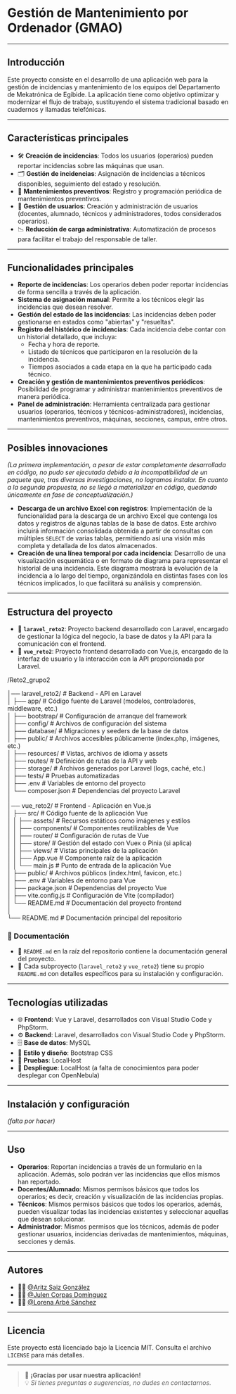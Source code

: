 # Gestión de Mantenimiento por Ordenador (GMAO)

---

## Introducción
Este proyecto consiste en el desarrollo de una aplicación web para la gestión de incidencias y mantenimiento de los equipos del Departamento de Mekatrónica de Egibide. La aplicación tiene como objetivo optimizar y modernizar el flujo de trabajo, sustituyendo el sistema tradicional basado en cuadernos y llamadas telefónicas.

---

## Características principales
- 🛠️ **Creación de incidencias**: Todos los usuarios (operarios) pueden reportar incidencias sobre las máquinas que usan.
- 🗂️ **Gestión de incidencias**: Asignación de incidencias a técnicos disponibles, seguimiento del estado y resolución.
- 🔄 **Mantenimientos preventivos**: Registro y programación periódica de mantenimientos preventivos.
- 👤 **Gestión de usuarios**: Creación y administración de usuarios (docentes, alumnado, técnicos y administradores, todos considerados operarios).
- 📉 **Reducción de carga administrativa**: Automatización de procesos para facilitar el trabajo del responsable de taller.

---

## Funcionalidades principales

- **Reporte de incidencias**: Los operarios deben poder reportar incidencias de forma sencilla a través de la aplicación.
- **Sistema de asignación manual**: Permite a los técnicos elegir las incidencias que desean resolver.
- **Gestión del estado de las incidencias**: Las incidencias deben poder gestionarse en estados como "abiertas" y "resueltas".
- **Registro del histórico de incidencias**: Cada incidencia debe contar con un historial detallado, que incluya:
    - Fecha y hora de reporte.
    - Listado de técnicos que participaron en la resolución de la incidencia.
    - Tiempos asociados a cada etapa en la que ha participado cada técnico.
- **Creación y gestión de mantenimientos preventivos periódicos**: Posibilidad de programar y administrar mantenimientos preventivos de manera periódica.
- **Panel de administración**: Herramienta centralizada para gestionar usuarios (operarios, técnicos y técnicos-administradores), incidencias, mantenimientos preventivos, máquinas, secciones, campus, entre otros.

---

## Posibles innovaciones

*(La primera implementación, a pesar de estar completamente desarrollada en código, no pudo ser ejecutada debido a la incompatibilidad de un paquete que, tras diversas investigaciones, no logramos instalar. En cuanto a la segunda propuesta, no se llegó a materializar en código, quedando únicamente en fase de conceptualización.)*

- **Descarga de un archivo Excel con registros**: Implementación de la funcionalidad para la descarga de un archivo Excel que contenga los datos y registros de algunas tablas de la base de datos. Este archivo incluirá información consolidada obtenida a partir de consultas con múltiples `SELECT` de varias tablas, permitiendo así una visión más completa y detallada de los datos almacenados.
- **Creación de una línea temporal por cada incidencia**: Desarrollo de una visualización esquemática o en formato de diagrama para representar el historial de una incidencia. Este diagrama mostrará la evolución de la incidencia a lo largo del tiempo, organizándola en distintas fases con los técnicos implicados, lo que facilitará su análisis y comprensión.

---

## Estructura del proyecto

- 📂 **`laravel_reto2`**: Proyecto backend desarrollado con Laravel, encargado de gestionar la lógica del negocio, la base de datos y la API para la comunicación con el frontend.
- 🎨 **`vue_reto2`**: Proyecto frontend desarrollado con Vue.js, encargado de la interfaz de usuario y la interacción con la API proporcionada por Laravel.

/Reto2_grupo2

│── laravel_reto2/        # Backend - API en Laravel  
│   ├── app/              # Código fuente de Laravel (modelos, controladores, middleware, etc.)  
│   ├── bootstrap/        # Configuración de arranque del framework  
│   ├── config/           # Archivos de configuración del sistema  
│   ├── database/         # Migraciones y seeders de la base de datos  
│   ├── public/           # Archivos accesibles públicamente (index.php, imágenes, etc.)  
│   ├── resources/        # Vistas, archivos de idioma y assets  
│   ├── routes/           # Definición de rutas de la API y web  
│   ├── storage/          # Archivos generados por Laravel (logs, caché, etc.)  
│   ├── tests/            # Pruebas automatizadas  
│   ├── .env              # Variables de entorno del proyecto  
│   └── composer.json     # Dependencias del proyecto Laravel  
│  
│── vue_reto2/            # Frontend - Aplicación en Vue.js  
│   ├── src/              # Código fuente de la aplicación Vue  
│   │   ├── assets/       # Recursos estáticos como imágenes y estilos  
│   │   ├── components/   # Componentes reutilizables de Vue  
│   │   ├── router/       # Configuración de rutas de Vue  
│   │   ├── store/        # Gestión del estado con Vuex o Pinia (si aplica)  
│   │   ├── views/        # Vistas principales de la aplicación  
│   │   ├── App.vue       # Componente raíz de la aplicación  
│   │   └── main.js       # Punto de entrada de la aplicación Vue  
│   ├── public/           # Archivos públicos (index.html, favicon, etc.)  
│   ├── .env              # Variables de entorno para Vue  
│   ├── package.json      # Dependencias del proyecto Vue  
│   ├── vite.config.js    # Configuración de Vite (compilador)  
│   └── README.md         # Documentación del proyecto frontend  
│  
└── README.md             # Documentación principal del repositorio

### 📖 Documentación
- 📌 `README.md` en la raíz del repositorio contiene la documentación general del proyecto.
- 📌 Cada subproyecto (`laravel_reto2` y `vue_reto2`) tiene su propio `README.md` con detalles específicos para su instalación y configuración.

---

## Tecnologías utilizadas

- 🌐 **Frontend**: Vue y Laravel, desarrollados con Visual Studio Code y PhpStorm.
- ⚙️ **Backend**: Laravel, desarrollados con Visual Studio Code y PhpStorm.
- 🗄️ **Base de datos**: MySQL
- 🎨 **Estilo y diseño**: Bootstrap CSS
- 🧪 **Pruebas**: LocalHost
- 🚀 **Despliegue**: LocalHost (a falta de conocimientos para poder desplegar con OpenNebula)

---

## Instalación y configuración

*(falta por hacer)*

---

## Uso

- **Operarios**: Reportan incidencias a través de un formulario en la aplicación. Además, solo podrán ver las incidencias que ellos mismos han reportado.
- **Docentes/Alumnado**: Mismos permisos básicos que todos los operarios; es decir, creación y visualización de las incidencias propias.
- **Técnicos**: Mismos permisos básicos que todos los operarios, además, pueden visualizar todas las incidencias existentes y seleccionar aquellas que desean solucionar.
- **Administrador**: Mismos permisos que los técnicos, además de poder gestionar usuarios, incidencias derivadas de mantenimientos, máquinas, secciones y demás.

---

## Autores

- 👨‍💻 [@Aritz Saiz González](https://github.com/AritzSaiz)
- 👨‍💻 [@Julen Corpas Domínguez](https://github.com/JulenCorpas2004)
- 👩‍💻 [@Lorena Arbé Sánchez](https://github.com/Lorena-Arbe-Sanchez)

---

## Licencia

Este proyecto está licenciado bajo la Licencia MIT. Consulta el archivo `LICENSE` para más detalles.

---

> 🚀 **¡Gracias por usar nuestra aplicación!**  
> 💡 *Si tienes preguntas o sugerencias, no dudes en contactarnos.*